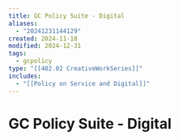 ```yaml
---
title: GC Policy Suite - Digital
aliases:
  - "20241231144129"
created: 2024-11-18
modified: 2024-12-31
tags:
  - gcpolicy
type: "[[402.02 CreativeWorkSeries]]"
includes:
  - "[[Policy on Service and Digital]]"
---
```

# GC Policy Suite - Digital
